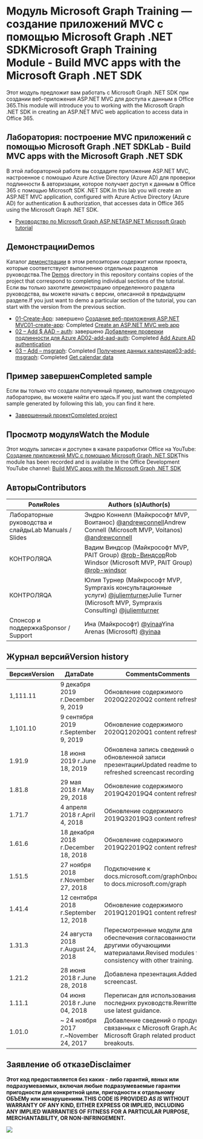 # <a name="microsoft-graph-training-module---build-mvc-apps-with-the-microsoft-graph-net-sdk"></a><span data-ttu-id="b23e4-101">Модуль Microsoft Graph Training — создание приложений MVC с помощью Microsoft Graph .NET SDK</span><span class="sxs-lookup"><span data-stu-id="b23e4-101">Microsoft Graph Training Module - Build MVC apps with the Microsoft Graph .NET SDK</span></span>

<span data-ttu-id="b23e4-102">Этот модуль предложит вам работать с Microsoft Graph .NET SDK при создании веб-приложения ASP.NET MVC для доступа к данным в Office 365.</span><span class="sxs-lookup"><span data-stu-id="b23e4-102">This module will introduce you to working with the Microsoft Graph .NET SDK in creating an ASP.NET MVC web application to access data in Office 365.</span></span>

## <a name="lab---build-mvc-apps-with-the-microsoft-graph-net-sdk"></a><span data-ttu-id="b23e4-103">Лаборатория: построение MVC приложений с помощью Microsoft Graph .NET SDK</span><span class="sxs-lookup"><span data-stu-id="b23e4-103">Lab - Build MVC apps with the Microsoft Graph .NET SDK</span></span>

<span data-ttu-id="b23e4-104">В этой лабораторной работе вы создадите приложение ASP.NET MVC, настроенное с помощью Azure Active Directory (Azure AD) для проверки подлинности & авторизации, которое получает доступ к данным в Office 365 с помощью Microsoft SDK .NET SDK.</span><span class="sxs-lookup"><span data-stu-id="b23e4-104">In this lab you will create an ASP.NET MVC application, configured with Azure Active Directory (Azure AD) for authentication & authorization, that accesses data in Office 365 using the Microsoft Graph .NET SDK.</span></span>

- [<span data-ttu-id="b23e4-105">Руководство по Microsoft Graph ASP.NET</span><span class="sxs-lookup"><span data-stu-id="b23e4-105">ASP.NET Microsoft Graph tutorial</span></span>](https://docs.microsoft.com/graph/training/aspnet-tutorial)

## <a name="demos"></a><span data-ttu-id="b23e4-106">Демонстрации</span><span class="sxs-lookup"><span data-stu-id="b23e4-106">Demos</span></span>

<span data-ttu-id="b23e4-107">Каталог [демонстрации](./Demos) в этом репозитории содержит копии проекта, которые соответствуют выполнению отдельных разделов руководства.</span><span class="sxs-lookup"><span data-stu-id="b23e4-107">The [Demos](./Demos) directory in this repository contains copies of the project that correspond to completing individual sections of the tutorial.</span></span> <span data-ttu-id="b23e4-108">Если вы только захотите демонстрацию определенного раздела руководства, вы можете начать с версии, описанной в предыдущем разделе.</span><span class="sxs-lookup"><span data-stu-id="b23e4-108">If you just want to demo a particular section of the tutorial, you can start with the version from the previous section.</span></span>

- <span data-ttu-id="b23e4-109">[01-Create-App](Demos/01-create-app): завершено [Создание веб-приложения ASP.NET MVC](https://docs.microsoft.com/graph/training/aspnet-tutorial?tutorial-step=1)</span><span class="sxs-lookup"><span data-stu-id="b23e4-109">[01-create-app](Demos/01-create-app): Completed [Create an ASP.NET MVC web app](https://docs.microsoft.com/graph/training/aspnet-tutorial?tutorial-step=1)</span></span>
- <span data-ttu-id="b23e4-110">[02 – Add $ AAD – auth](Demos/02-add-aad-auth): завершено [Добавление проверки подлинности для Azure AD](https://docs.microsoft.com/graph/training/aspnet-tutorial?tutorial-step=3)</span><span class="sxs-lookup"><span data-stu-id="b23e4-110">[02-add-aad-auth](Demos/02-add-aad-auth): Completed [Add Azure AD authentication](https://docs.microsoft.com/graph/training/aspnet-tutorial?tutorial-step=3)</span></span>
- <span data-ttu-id="b23e4-111">[03 – Add – msgraph](Demos/03-add-msgraph): Completed [Получение данных календаря](https://docs.microsoft.com/graph/training/aspnet-tutorial?tutorial-step=4)</span><span class="sxs-lookup"><span data-stu-id="b23e4-111">[03-add-msgraph](Demos/03-add-msgraph): Completed [Get calendar data](https://docs.microsoft.com/graph/training/aspnet-tutorial?tutorial-step=4)</span></span>

## <a name="completed-sample"></a><span data-ttu-id="b23e4-112">Пример завершен</span><span class="sxs-lookup"><span data-stu-id="b23e4-112">Completed sample</span></span>

<span data-ttu-id="b23e4-113">Если вы только что создали полученный пример, выполнив следующую лабораторию, вы можете найти его здесь.</span><span class="sxs-lookup"><span data-stu-id="b23e4-113">If you just want the completed sample generated by following this lab, you can find it here.</span></span>

- [<span data-ttu-id="b23e4-114">Завершенный проект</span><span class="sxs-lookup"><span data-stu-id="b23e4-114">Completed project</span></span>](Demos/03-add-msgraph)

## <a name="watch-the-module"></a><span data-ttu-id="b23e4-115">Просмотр модуля</span><span class="sxs-lookup"><span data-stu-id="b23e4-115">Watch the Module</span></span>

<span data-ttu-id="b23e4-116">Этот модуль записан и доступен в канале разработки Office на YouTube: [Создание приложений MVC с помощью Microsoft Graph .NET SDK](https://youtu.be/a2teHZ5WuNc)</span><span class="sxs-lookup"><span data-stu-id="b23e4-116">This module has been recorded and is available in the Office Development YouTube channel: [Build MVC apps with the Microsoft Graph .NET SDK](https://youtu.be/a2teHZ5WuNc)</span></span>

## <a name="contributors"></a><span data-ttu-id="b23e4-117">Авторы</span><span class="sxs-lookup"><span data-stu-id="b23e4-117">Contributors</span></span>

| <span data-ttu-id="b23e4-118">Роли</span><span class="sxs-lookup"><span data-stu-id="b23e4-118">Roles</span></span>                | <span data-ttu-id="b23e4-119">Authors (s)</span><span class="sxs-lookup"><span data-stu-id="b23e4-119">Author(s)</span></span>                                                                                     |
| -------------------- | --------------------------------------------------------------------------------------------- |
| <span data-ttu-id="b23e4-120">Лабораторные руководства и слайды</span><span class="sxs-lookup"><span data-stu-id="b23e4-120">Lab Manuals / Slides</span></span> | <span data-ttu-id="b23e4-121">Эндрю Коннелл (Майкрософт MVP, Воитанос) [@andrewconnell](//github.com/andrewconnell)</span><span class="sxs-lookup"><span data-stu-id="b23e4-121">Andrew Connell (Microsoft MVP, Voitanos) [@andrewconnell](//github.com/andrewconnell)</span></span>         |
| <span data-ttu-id="b23e4-122">КОНТРОЛЯ</span><span class="sxs-lookup"><span data-stu-id="b23e4-122">QA</span></span>                   | <span data-ttu-id="b23e4-123">Вадим Виндсор (Майкрософт MVP, PAIT Group) [@rob-Виндсор](//github.com/rob-windsor)</span><span class="sxs-lookup"><span data-stu-id="b23e4-123">Rob Windsor (Microsoft MVP, PAIT Group) [@rob-windsor](//github.com/rob-windsor)</span></span>              |
| <span data-ttu-id="b23e4-124">КОНТРОЛЯ</span><span class="sxs-lookup"><span data-stu-id="b23e4-124">QA</span></span>                   | <span data-ttu-id="b23e4-125">Юлия Турнер (Майкрософт MVP, Sympraxis консультационные услуги) [@juliemturner](//github.com/juliemturner)</span><span class="sxs-lookup"><span data-stu-id="b23e4-125">Julie Turner (Microsoft MVP, Sympraxis Consulting) [@juliemturner](//github.com/juliemturner)</span></span> |
| <span data-ttu-id="b23e4-126">Спонсор и поддержка</span><span class="sxs-lookup"><span data-stu-id="b23e4-126">Sponsor / Support</span></span>    | <span data-ttu-id="b23e4-127">Ина (Майкрософт) [@yinaa](//github.com/yinaa)</span><span class="sxs-lookup"><span data-stu-id="b23e4-127">Yina Arenas (Microsoft) [@yinaa](//github.com/yinaa)</span></span>                                          |

## <a name="version-history"></a><span data-ttu-id="b23e4-128">Журнал версий</span><span class="sxs-lookup"><span data-stu-id="b23e4-128">Version history</span></span>

| <span data-ttu-id="b23e4-129">Версия</span><span class="sxs-lookup"><span data-stu-id="b23e4-129">Version</span></span> |        <span data-ttu-id="b23e4-130">Дата</span><span class="sxs-lookup"><span data-stu-id="b23e4-130">Date</span></span>        |                       <span data-ttu-id="b23e4-131">Comments</span><span class="sxs-lookup"><span data-stu-id="b23e4-131">Comments</span></span>                       |
| ------- | ------------------ | ---------------------------------------------------- |
| <span data-ttu-id="b23e4-132">1,11</span><span class="sxs-lookup"><span data-stu-id="b23e4-132">1.11</span></span>    | <span data-ttu-id="b23e4-133">9 декабря 2019 г.</span><span class="sxs-lookup"><span data-stu-id="b23e4-133">December 9, 2019</span></span>   | <span data-ttu-id="b23e4-134">Обновление содержимого 2020Q2</span><span class="sxs-lookup"><span data-stu-id="b23e4-134">2020Q2 content refresh</span></span>                               |
| <span data-ttu-id="b23e4-135">1,10</span><span class="sxs-lookup"><span data-stu-id="b23e4-135">1.10</span></span>    | <span data-ttu-id="b23e4-136">9 сентября 2019 г.</span><span class="sxs-lookup"><span data-stu-id="b23e4-136">September 9, 2019</span></span>  | <span data-ttu-id="b23e4-137">Обновление содержимого 2020Q1</span><span class="sxs-lookup"><span data-stu-id="b23e4-137">2020Q1 content refresh</span></span>                               |
| <span data-ttu-id="b23e4-138">1.9</span><span class="sxs-lookup"><span data-stu-id="b23e4-138">1.9</span></span>     | <span data-ttu-id="b23e4-139">18 июня 2019 г.</span><span class="sxs-lookup"><span data-stu-id="b23e4-139">June 18, 2019</span></span>      | <span data-ttu-id="b23e4-140">Обновлена запись сведений о обновленной записи презентации</span><span class="sxs-lookup"><span data-stu-id="b23e4-140">Updated readme to refreshed screencast recording</span></span>     |
| <span data-ttu-id="b23e4-141">1.8</span><span class="sxs-lookup"><span data-stu-id="b23e4-141">1.8</span></span>     | <span data-ttu-id="b23e4-142">29 мая 2018 г.</span><span class="sxs-lookup"><span data-stu-id="b23e4-142">May 29, 2018</span></span>       | <span data-ttu-id="b23e4-143">Обновление содержимого 2019Q4</span><span class="sxs-lookup"><span data-stu-id="b23e4-143">2019Q4 content refresh</span></span>                               |
| <span data-ttu-id="b23e4-144">1.7</span><span class="sxs-lookup"><span data-stu-id="b23e4-144">1.7</span></span>     | <span data-ttu-id="b23e4-145">4 апреля 2018 г.</span><span class="sxs-lookup"><span data-stu-id="b23e4-145">April 4, 2018</span></span>      | <span data-ttu-id="b23e4-146">Обновление содержимого 2019Q3</span><span class="sxs-lookup"><span data-stu-id="b23e4-146">2019Q3 content refresh</span></span>                               |
| <span data-ttu-id="b23e4-147">1.6</span><span class="sxs-lookup"><span data-stu-id="b23e4-147">1.6</span></span>     | <span data-ttu-id="b23e4-148">18 декабря 2018 г.</span><span class="sxs-lookup"><span data-stu-id="b23e4-148">December 18, 2018</span></span>  | <span data-ttu-id="b23e4-149">Обновление содержимого 2019Q2</span><span class="sxs-lookup"><span data-stu-id="b23e4-149">2019Q2 content refresh</span></span>                               |
| <span data-ttu-id="b23e4-150">1.5</span><span class="sxs-lookup"><span data-stu-id="b23e4-150">1.5</span></span>     | <span data-ttu-id="b23e4-151">27 ноября 2018 г.</span><span class="sxs-lookup"><span data-stu-id="b23e4-151">November 27, 2018</span></span>  | <span data-ttu-id="b23e4-152">Подключение к docs.microsoft.com/graph</span><span class="sxs-lookup"><span data-stu-id="b23e4-152">Onboarded to docs.microsoft.com/graph</span></span>                |
| <span data-ttu-id="b23e4-153">1.4</span><span class="sxs-lookup"><span data-stu-id="b23e4-153">1.4</span></span>     | <span data-ttu-id="b23e4-154">12 сентября 2018 г.</span><span class="sxs-lookup"><span data-stu-id="b23e4-154">September 12, 2018</span></span> | <span data-ttu-id="b23e4-155">Обновление содержимого 2019Q1</span><span class="sxs-lookup"><span data-stu-id="b23e4-155">2019Q1 content refresh</span></span>                               |
| <span data-ttu-id="b23e4-156">1.3</span><span class="sxs-lookup"><span data-stu-id="b23e4-156">1.3</span></span>     | <span data-ttu-id="b23e4-157">24 августа 2018 г.</span><span class="sxs-lookup"><span data-stu-id="b23e4-157">August 24, 2018</span></span>    | <span data-ttu-id="b23e4-158">Пересмотренные модули для обеспечения согласованности с другими обучающими материалами.</span><span class="sxs-lookup"><span data-stu-id="b23e4-158">Revised modules for consistency with other training.</span></span> |
| <span data-ttu-id="b23e4-159">1.2</span><span class="sxs-lookup"><span data-stu-id="b23e4-159">1.2</span></span>     | <span data-ttu-id="b23e4-160">28 июня 2018 г.</span><span class="sxs-lookup"><span data-stu-id="b23e4-160">June 28, 2018</span></span>      | <span data-ttu-id="b23e4-161">Добавлена презентация.</span><span class="sxs-lookup"><span data-stu-id="b23e4-161">Added screencast.</span></span>                                    |
| <span data-ttu-id="b23e4-162">1.1</span><span class="sxs-lookup"><span data-stu-id="b23e4-162">1.1</span></span>     | <span data-ttu-id="b23e4-163">04 июня 2018 г.</span><span class="sxs-lookup"><span data-stu-id="b23e4-163">June 04, 2018</span></span>      | <span data-ttu-id="b23e4-164">Переписан для использования последних руководств.</span><span class="sxs-lookup"><span data-stu-id="b23e4-164">Rewritten to use latest guidance.</span></span>                    |
| <span data-ttu-id="b23e4-165">1.0</span><span class="sxs-lookup"><span data-stu-id="b23e4-165">1.0</span></span>     | <span data-ttu-id="b23e4-166">~ 24 ноября 2017 г.</span><span class="sxs-lookup"><span data-stu-id="b23e4-166">~November 24, 2017</span></span> | <span data-ttu-id="b23e4-167">Добавление сведений о продуктах, связанных с Microsoft Graph.</span><span class="sxs-lookup"><span data-stu-id="b23e4-167">Add Microsoft Graph related product breakouts.</span></span>       |

## <a name="disclaimer"></a><span data-ttu-id="b23e4-168">Заявление об отказе</span><span class="sxs-lookup"><span data-stu-id="b23e4-168">Disclaimer</span></span>

<span data-ttu-id="b23e4-169">**Этот код предоставляется без каких _-_ либо гарантий, явных или подразумеваемых, включая любые подразумеваемые гарантии пригодности для конкретной цели, пригодности к отдельному ОБЪЕМу или ненарушениям.**</span><span class="sxs-lookup"><span data-stu-id="b23e4-169">**THIS CODE IS PROVIDED _AS IS_ WITHOUT WARRANTY OF ANY KIND, EITHER EXPRESS OR IMPLIED, INCLUDING ANY IMPLIED WARRANTIES OF FITNESS FOR A PARTICULAR PURPOSE, MERCHANTABILITY, OR NON-INFRINGEMENT.**</span></span>

<img src="https://telemetry.sharepointpnp.com/msgraph-training-aspnetmvcapp" />
